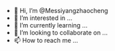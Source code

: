 - 👋 Hi, I’m @Messiyangzhaocheng
- 👀 I’m interested in ...
- 🌱 I’m currently learning ...
- 💞️ I’m looking to collaborate on ...
- 📫 How to reach me ...

<!---
Messiyangzhaocheng/Messiyangzhaocheng is a ✨ special ✨ repository because its `README.md` (this file) appears on your GitHub profile.
You can click the Preview link to take a look at your changes.
--->
